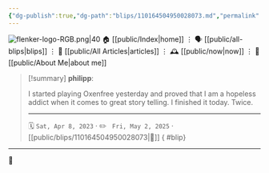```yaml
---
{"dg-publish":true,"dg-path":"blips/110164504950028073.md","permalink":"/blips/110164504950028073/","title":"philipp on mastodon @ 2023-04-08","created":"2023-04-08T18:02:23","updated":"2025-05-02T08:50:43"}
---
```



<div class="transclusion internal-embed is-loaded"><div class="markdown-embed">




![flenker-logo-RGB.png|40](/img/user/attachments/flenker-logo-RGB.png)
🏠 [[public/Index\|home]]  ⋮ 🗣️ [[public/all-blips\|blips]] ⋮  📝 [[public/All Articles\|articles]]  ⋮ 🕰️ [[public/now\|now]] ⋮ 🪪 [[public/About Me\|about me]]


</div></div>


> [!summary] **philipp**:
>
> I started playing Oxenfree yesterday and proved that I am a hopeless addict when it comes to great story telling. I finished it today. Twice.
> - - -
>
> 🗓️ <code>Sat, Apr 8, 2023</code>  · ✏️ <code> Fri, May 2, 2025</code>  · [[public/blips/110164504950028073\|🔗]]
{ #blip}


- - -

 👾
